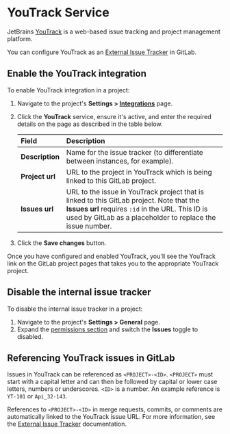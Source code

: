 # YouTrack Service

JetBrains [YouTrack](https://www.jetbrains.com/help/youtrack/standalone/YouTrack-Documentation.html) is a web-based issue tracking and project management platform.

You can configure YouTrack as an [External Issue Tracker](../../../integration/external-issue-tracker.md) in GitLab.

## Enable the YouTrack integration

To enable YouTrack integration in a project:

1. Navigate to the project's **Settings > [Integrations](project_services.md#accessing-the-project-services)** page.
1. Click the **YouTrack** service, ensure it's active, and enter the required details on the page as described in the table below.

    | Field           | Description                                                                                                                                                                                                 |
    |:----------------|:------------------------------------------------------------------------------------------------------------------------------------------------------------------------------------------------------------|
    | **Description** | Name for the issue tracker (to differentiate between instances, for example).                                                                                                                               |
    | **Project url** | URL to the project in YouTrack which is being linked to this GitLab project.                                                                                                                                |
    | **Issues url**  | URL to the issue in YouTrack project that is linked to this GitLab project. Note that the **Issues url** requires `:id` in the URL. This ID is used by GitLab as a placeholder to replace the issue number. |

1. Click the **Save changes** button.

Once you have configured and enabled YouTrack, you'll see the YouTrack link on the GitLab project pages that takes you to the appropriate YouTrack project.

## Disable the internal issue tracker

To disable the internal issue tracker in a project:

1. Navigate to the project's **Settings > General** page.
1. Expand the [permissions section](../settings/index.md#sharing-and-permissions) and switch the **Issues** toggle to disabled.

## Referencing YouTrack issues in GitLab

Issues in YouTrack can be referenced as `<PROJECT>-<ID>`. `<PROJECT>`
must start with a capital letter and can then be followed by capital or lower case
letters, numbers or underscores. `<ID>` is a number. An example reference is `YT-101` or `Api_32-143`.

References to `<PROJECT>-<ID>` in merge requests, commits, or comments are automatically linked to the YouTrack issue URL.
For more information, see the [External Issue Tracker](../../../integration/external-issue-tracker.md) documentation.
